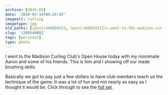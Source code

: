 ```yaml
---
archive: [2010-03]
date: '2010-03-14T04:26:42'
imagealt: curling
imagetype: jpg
old_paths: [/post/446859122, /post/446859122/i-went-to-the-madison-curling-clubs-open-house]
slug: '1268540802'
tags: [personal]
type: photo
---
```


I went to the Madison Curling Club's Open House today with my roommate
Aaron and some of his friends.  This is him and I showing off our made
brushing skills.

Basically we got to pay just a few dollars to have club members teach us
the technique of the game.  It was a lot of fun and not nearly as easy as
I thought it would be.  Click through to see the [full set][2].

[2]: http://www.flickr.com/photos/rjbismark90/sets/72157623615347336/

